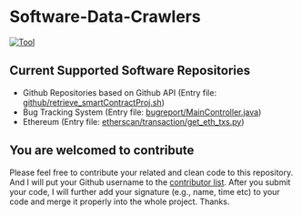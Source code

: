 # Software-Data-Crawlers

[![Tool](https://img.shields.io/badge/Crawler-Software%20Data-blueviolet.svg)](https://github.com/XBWer/Software-Data-Crawlers)

## Current Supported Software Repositories
- Github Repositories based on Github API (Entry file: [github/retrieve_smartContractProj.sh](https://github.com/XBWer/Software-Data-Crawlers/blob/master/github/retrieve_smartContractProj.sh)) 
- Bug Tracking System (Entry file: [bugreport/MainController.java](https://github.com/XBWer/Software-Data-Crawlers/blob/master/bugreport/MainController.java))
- Ethereum (Entry file: [etherscan/transaction/get_eth_txs.py](https://github.com/XBWer/Software-Data-Crawlers/blob/master/etherscan/transaction/get_eth_txs.py))

## You are welcomed to contribute
Please feel free to contribute your related and clean code to this repository. And I will put your Github username to the [contributor list](https://github.com/XBWer/Stack-Overflow-Toolkit/blob/master/Contributors.md). After you submit your code, I will further add your signature (e.g., name, time etc) to your code and merge it properly into the whole project. Thanks.

